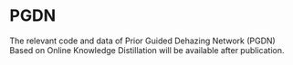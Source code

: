 # PGDN
The relevant code and data of Prior Guided Dehazing Network (PGDN) Based on Online Knowledge Distillation will be available after publication.
